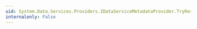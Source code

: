 ```yaml
---
uid: System.Data.Services.Providers.IDataServiceMetadataProvider.TryResolveServiceOperation(System.String,System.Data.Services.Providers.ServiceOperation@)
internalonly: False
---
```

